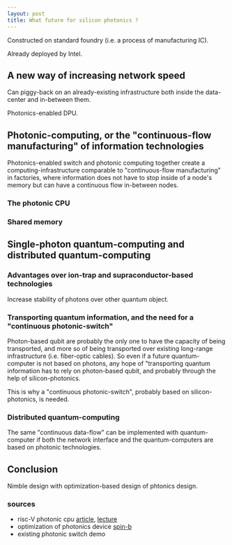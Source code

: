 ```yaml
---
layout: post
title: What future for silicon photonics ?
---
```


Constructed on standard foundry (i.e. a process of manufacturing IC).

Already deployed by Intel.

## A new way of increasing network speed

Can piggy-back on an already-existing infrastructure both inside the data-center and in-between them.

Photonics-enabled DPU.

## Photonic-computing, or the "continuous-flow manufacturing" of information technologies

Photonics-enabled switch and photonic computing together create a computing-infrastructure comparable to "continuous-flow manufacturing" in factories, where information does not have to stop inside of a node's memory but can have a continuous flow in-between nodes.

### The photonic CPU

### Shared memory

## Single-photon quantum-computing and distributed quantum-computing

### Advantages over ion-trap and supraconductor-based technologies

Increase stability of photons over other quantum object.

### Transporting quantum information, and the need for a "continuous photonic-switch"

Photon-based qubit are probably the only one to have the capacity of being transported, and more so of being transported over existing long-range infrastructure (i.e. fiber-optic cables). So even if a future quantum-computer is not based on photons, any hope of "transporting quantum information has to rely on photon-based qubit, and probably through the help of silicon-photonics.

This is why a "continuous photonic-switch", probably based on silicon-photonics, is needed.

### Distributed quantum-computing

The same "continuous data-flow" can be implemented with quantum-computer if both the network interface and the quantum-computers are based on photonic technologies.

## Conclusion

Nimble design with optimization-based design of phtonics design.

### sources

 - risc-V photonic cpu [article](https://riscv.org/wp-content/uploads/2016/01/Wed1015-riscv-sunchen-1-6-2016.pdf), [lecture](https://www.youtube.com/watch?v=WJndUQssFBg)
 - optimization of photonics device [spin-b](https://github.com/stanfordnqp/spins-b/)
 - existing photonic switch demo
